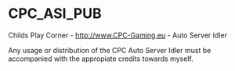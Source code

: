 CPC_ASI_PUB
===========

Childs Play Corner - http://www.CPC-Gaming.eu - Auto Server Idler

Any usage or distribution of the CPC Auto Server Idler must be accompanied with the appropiate credits towards myself.
